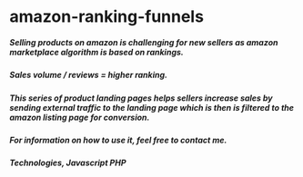 # amazon-ranking-funnels

##### Selling products on amazon is challenging for new sellers as amazon marketplace algorithm is based on rankings. 

##### Sales volume / reviews = higher ranking. 

##### This series of product landing pages helps sellers increase sales by sending external traffic to the landing page which is then is filtered to the amazon listing page for conversion.

##### For information on how to use it, feel free to contact me.

##### Technologies, Javascript PHP 